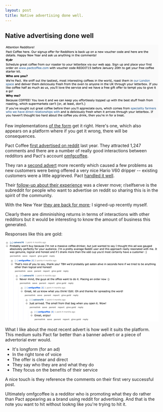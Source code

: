 ```yaml
---
layout: post
title: Native advertising done well.
---
```


## Native advertising done well

[![Pact Coffee reddit advert](/assets/images-inline/pact-coffee.png)](/assets/images-original/pact-coffee-original.png)

Few implementations [of the form](http://en.wikipedia.org/wiki/Native_advertising) get it right. Here's one, which also appears on a platform where if you get it wrong, there will be consequences.

Pact Coffee [first advertised on reddit](http://www.reddit.com/comments/23y39g/an_invitation_to_uk_redditors_do_you_drink_coffee/) last year. They attracted 1,247 comments and there are a number of really good interactions between redditors and Pact's account [omfgcoffee](http://www.reddit.com/user/omfgcoffee).

They ran a [second advert](http://www.reddit.com/comments/2fzqs7/a_new_invitation_to_uk_redditors_what_does_really/) more recently which caused a few problems as new customers were being offered a very nice Hario V60 dripper -- existing customers were a little aggrieved. Pact [handled it well](http://blog.pactcoffee.com/2014/08/12/v60-balls-up-an-apology-and-a-cracking-offer-for-existing-customers/).

Their [follow-up about their experience](http://www.reddit.com/r/selfserve/comments/2laczf/were_pact_coffee_one_of_uks_first_advertisers_on/) was a clever move; r/selfserve is the subreddit for people who want to advertise on reddit so sharing this is in the spirit of the community. 

With the New Year [they are back for more](http://www.reddit.com/comments/2r3mgz/uk_reddit_offer_a_new_way_to_drink_great_coffee/); I signed-up recently myself. 

Clearly there are dimninishing returns in terms of interactions with other redditors but it would be interesting to know the amount of business this generated.

Responses like this are gold:

[![Pact Coffee reddit comments](/assets/images-inline/pact-coffee-comment.png)](/assets/images-original/pact-coffee-comment-original.png)

What I like about the most recent advert is how well it suits the platform. This medium suits Pact far better than a banner advert or a piece of advertorial ever would.

* It's longform (for an ad)
* In the right tone of voice
* The offer is clear and direct
* They say who they are and what they do
* They focus on the benefits of their service

A nice touch is they reference the comments on their first very successful post.

Ultimately omfgcoffee is a redditor who is promoting what they do rather than Pact appearing as a brand using reddit for advertising. And that is the note you want to hit without lookng like you're trying to hit it.